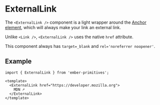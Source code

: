# ExternalLink

The `<ExternalLink />` component is a light wrapper around the [Anchor element][mdn-a], which will always make your link an external link.


[mdn-a]: https://developer.mozilla.org/en-US/docs/Web/HTML/Element/a

Unlike `<Link />`, `<ExternalLink />` uses the native `href` attribute.

This component always has `target=_blank` and `rel='noreferrer noopener'`.

## Example 

```gjs live preview
import { ExternalLink } from 'ember-primitives';

<template>
  <ExternalLink href="https://developer.mozilla.org">
    MDN ➚
  </ExternalLink>
</template>
```
